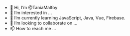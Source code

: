 - 👋 Hi, I’m @TaniaMalfoy
- 👀 I’m interested in ...
- 🌱 I’m currently learning JavaScript, Java, Vue, Firebase.
- 💞️ I’m looking to collaborate on ...
- 📫 How to reach me ...

<!---
TaniaMalfoy/TaniaMalfoy is a ✨ special ✨ repository because its `README.md` (this file) appears on your GitHub profile.
You can click the Preview link to take a look at your changes.
--->
